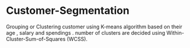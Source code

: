 # Customer-Segmentation

Grouping or Clustering customer using K-means algorithm based on their age , salary and spendings . number of clusters are decided using Within-Cluster-Sum-of-Squares (WCSS).

